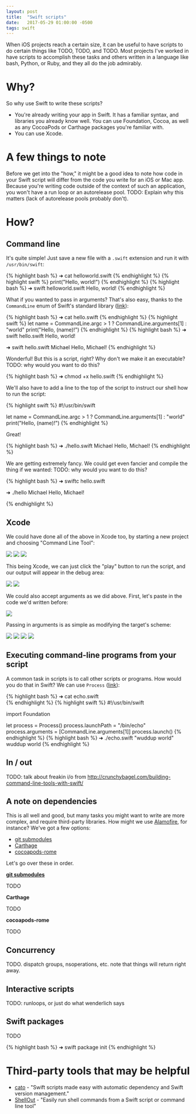 ```yaml
---
layout: post
title:  "Swift scripts"
date:   2017-05-29 01:00:00 -0500
tags: swift
---
```


When iOS projects reach a certain size, it can be useful to have scripts to do certain things like TODO, TODO, and TODO. Most projects I've worked in have scripts to accomplish these tasks and others written in a language like bash, Python, or Ruby, and they all do the job admirably.

Why?
====

So why use Swift to write these scripts?

* You're already writing your app in Swift. It has a familiar syntax, and libraries you already know well. You can use Foundation, Cocoa, as well as any CocoaPods or Carthage packages you're familiar with.
* You can use Xcode.

A few things to note
====================

Before we get into the "how," it might be a good idea to note how code in your Swift script will differ from the code you write for an iOS or Mac app. Because you're writing code outside of the context of such an application, you won't have a run loop or an autorelease pool. TODO: Explain why this matters (lack of autorelease pools probably don't).

How?
====

Command line
------------

It's quite simple! Just save a new file with a `.swift` extension and run it with `/usr/bin/swift`:

{% highlight bash %}
➜  cat helloworld.swift
{% endhighlight %}
{% highlight swift %}
print("Hello, world!")
{% endhighlight %}
{% highlight bash %}
➜  swift helloworld.swift
Hello, world!
{% endhighlight %}

What if you wanted to pass in arguments? That's also easy, thanks to the `CommandLine` enum of Swift's standard library ([link](https://developer.apple.com/reference/swift/commandline)):

{% highlight bash %}
➜  cat hello.swift
{% endhighlight %}
{% highlight swift %}
let name = CommandLine.argc > 1 ? CommandLine.arguments[1] : "world"
print("Hello, \(name)!")
{% endhighlight %}
{% highlight bash %}
➜  swift hello.swift
Hello, world!

➜  swift hello.swift Michael
Hello, Michael!
{% endhighlight %}

Wonderful! But this is a script, right? Why don't we make it an executable? TODO: why would you want to do this?

{% highlight bash %}
➜  chmod +x hello.swift
{% endhighlight %}

We'll also have to add a line to the top of the script to instruct our shell how to run the script:

{% highlight swift %}
#!/usr/bin/swift

let name = CommandLine.argc > 1 ? CommandLine.arguments[1] : "world"
print("Hello, \(name)!")
{% endhighlight %}

Great!

{% highlight bash %}
➜  ./hello.swift Michael
Hello, Michael!
{% endhighlight %}

We are getting extremely fancy. We could get even fancier and compile the thing if we wanted: TODO: why would you want to do this?

{% highlight bash %}
➜  swiftc hello.swift 

➜  ./hello Michael
Hello, Michael!

{% endhighlight %}

Xcode
-----

We could have done all of the above in Xcode too, by starting a new project and choosing "Command Line Tool":

<a href="/images/swift-scripts/1.png"><img src="/images/swift-scripts/1.png"/></a>
<a href="/images/swift-scripts/2.png"><img src="/images/swift-scripts/2.png"/></a>
<a href="/images/swift-scripts/3.png"><img src="/images/swift-scripts/3.png"/></a>

This being Xcode, we can just click the "play" button to run the script, and our output will appear in the debug area:

<a href="/images/swift-scripts/4.png"><img src="/images/swift-scripts/4.png"/></a>
<a href="/images/swift-scripts/5.png"><img src="/images/swift-scripts/5.png"/></a>

We could also accept arguments as we did above. First, let's paste in the code we'd written before:

<a href="/images/swift-scripts/6.png"><img src="/images/swift-scripts/6.png"/></a>

Passing in arguments is as simple as modifying the target's scheme:

<a href="/images/swift-scripts/7.png"><img src="/images/swift-scripts/7.png"/></a>
<a href="/images/swift-scripts/8.png"><img src="/images/swift-scripts/8.png"/></a>
<a href="/images/swift-scripts/8.5.png"><img src="/images/swift-scripts/8.5.png"/></a>
<a href="/images/swift-scripts/9.png"><img src="/images/swift-scripts/9.png"/></a>

Executing command-line programs from your script
------------------------------------------------

A common task in scripts is to call other scripts or programs. How would you do that in Swift? We can use `Process` ([link](https://developer.apple.com/reference/foundation/process)):

{% highlight bash %}
➜  cat echo.swift             
{% endhighlight %}
{% highlight swift %}
#!/usr/bin/swift

import Foundation

let process = Process()
process.launchPath = "/bin/echo"
process.arguments = [CommandLine.arguments[1]]
process.launch()
{% endhighlight %}
{% highlight bash %}
➜  ./echo.swift "wuddup world"
wuddup world
{% endhighlight %}

In / out
--------

TODO: talk about freakin i/o from http://crunchybagel.com/building-command-line-tools-with-swift/

A note on dependencies
----------------------

This is all well and good, but many tasks you might want to write are more complex, and require third-party libraries. How might we use [Alamofire](https://github.com/Alamofire/Alamofire), for instance? We've got a few options:

* [git submodules](https://git-scm.com/book/en/v2/Git-Tools-Submodules)
* [Carthage](https://github.com/Carthage/Carthage)
* [cocoapods-rome](https://github.com/CocoaPods/Rome)

Let's go over these in order.

**[git submodules](https://git-scm.com/book/en/v2/Git-Tools-Submodules)**

TODO

**Carthage**

TODO

**cocoapods-rome**

TODO

Concurrency
-----------

TODO. dispatch groups, nsoperations, etc. note that things will return right away.

Interactive scripts
-------------------

TODO: runloops, or just do what wenderlich says

Swift packages
--------------

TODO

{% highlight bash %}
➜  swift package init 
{% endhighlight %}

Third-party tools that may be helpful
=====================================

* [cato](https://github.com/neonichu/cato) - "Swift scripts made easy with automatic dependency and Swift version management."
* [ShellOut](https://github.com/JohnSundell/ShellOut) - "Easily run shell commands from a Swift script or command line tool"